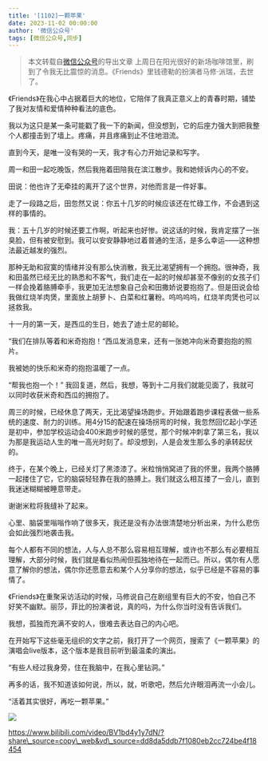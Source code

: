 ```yaml
---
title: '[1102]一颗苹果'
date: 2023-11-02 00:00:00
author: '微信公众号'
tags: [微信公众号,同步]
---
```


> 本文转载自[微信公众号](https://mp.weixin.qq.com/)的导出文章
上周日在阳光很好的新场咖啡馆里，刷到了令我无比震惊的消息。《Friends》里钱德勒的扮演者马修·派瑞，去世了。

《Friends》在我心中占据着巨大的地位，它陪伴了我真正意义上的青春时期，铺垫了我对友情和爱情种种看法的底色。

我以为这只是某一条可能戳了我一下的新闻，但没想到，它的后座力强大到把我整个人都撞击到了墙上。疼痛，并且疼痛到止不住地泪流。

直到今天，是唯一没有哭的一天，我才有心力开始记录和写字。

周一和田一起吃晚饭，然后我拖着田陪我在滨江散步。我和她倾诉内心的不安。

田说：他也许了无牵挂的离开了这个世界，对他而言是一件好事。

走了一段路之后，田忽然又说：你五十几岁的时候应该还在忙碌工作，不会遇到这样的事情的。

我：五十几岁的时候还要工作啊，听起来也好惨。说这话的时候，我肯定摆了一张臭脸，但有被安慰到。我可以安安静静地过着普通的生活，是多么幸运——这种想法最近越发的强烈。

那种无助和寂寞的情绪并没有那么快消散，我无比渴望拥有一个拥抱。很神奇，我和田虽然已经无比的熟悉和不客气，我们走在一起的时候却甚至不像别的女孩子们一样会挽着胳膊牵手，我更加无法想象自己会和田撒娇说要抱抱了。但是田说会给我做红烧羊肉煲，里面放上胡萝卜、白菜和红薯粉。呜呜呜呜，红烧羊肉煲也可以拯救我。

十一月的第一天，是西瓜的生日，她去了迪士尼的邮轮。

“我们在排队等着和米奇抱抱！“西瓜发消息来，还有一张她冲向米奇要抱抱的照片。

我被她的快乐和米奇的抱抱温暖了一点。

“帮我也抱一个！” 我回复道，然后，我想，等到十二月我们就能见面了，我就可以同时收获米奇和西瓜的拥抱了。

周三的时候，已经休息了两天，无比渴望操场跑步。开始跟着跑步课程表做一些系统的速度、耐力的训练。用4分15的配速在操场拐弯的时候，我忽然回忆起小学还是初中，参加学校运动会400米跑步时候的感觉，那个时候冲刺拿了第三名，我以为那是我运动人生的唯一高光时刻了。却没想到，人是会发生那么多的承转起伏的。

终于，在某个晚上，已经关灯了黑漆漆了。米粒悄悄窝进了我的怀里，我两个胳膊一起搂住了它，它的脑袋轻轻靠在我的胳膊上。我们就这么相互搂了一会儿，直到我迷迷糊糊被睡意带走。

谢谢米粒将我缝补了起来。

心里、脑袋里嗡嗡作响了很多天，我还是没有办法很清楚地分析出来，为什么悲伤会如此强烈地袭击我。

每个人都有不同的想法，人与人总不那么容易相互理解，或许也不那么有必要相互理解，大部分时候，我们就是看似热闹但孤独地待在一起而已。所以，偶尔有人愿意了解你的想法，偶尔你还愿意去和某个人分享你的想法，似乎已经是不容易的事情了。

《Friends》在重聚采访活动的时候，马修说自己在剧组里有巨大的不安，怕自己不好笑不幽默。丽莎，菲比的扮演者说，真的吗，为什么你当时没有告诉我们。

我想，孤独而充满不安的人，很难去表达自己的内心吧。

在开始写下这些毫无组织的文字之前，我打开了一个网页，搜索了《一颗苹果》的演唱会live版本，这个版本是我目前听到最温柔的演出。

“有些人经过我身旁，住在我脑中，在我心里钻洞。”

再多的话，我不知道该如何说，所以，就，听歌吧，然后允许眼泪再流一小会儿。

“活着其实很好，再吃一颗苹果。”

![](./assets/17556660377740.22043503887323235.png)

https://www.bilibili.com/video/BV1bd4y1y7dN/?share\_source=copy\_web&vd\_source=dd8da5ddb7f1080eb2cc724be4f18454